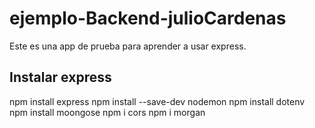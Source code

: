 # ejemplo-Backend-julioCardenas

Este es una app de prueba para aprender a usar express.

## Instalar express

npm install express
npm install --save-dev nodemon
npm install dotenv
npm install moongose
npm i cors
npm i morgan

